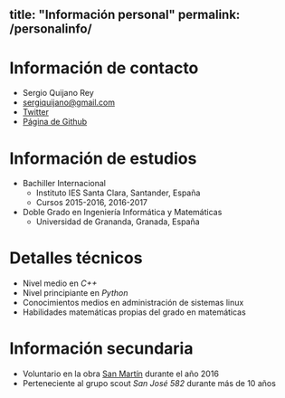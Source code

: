 title: "Información personal"
permalink: /personalinfo/
---

# Información de contacto

* Sergio Quijano Rey
* sergiquijano@gmail.com
* [Twitter](https://twitter.com/SergiQuijano)
* [Página de Github](https://github.com/SergioQuijanoRey/)

# Información de estudios

* Bachiller Internacional
    * Instituto IES Santa Clara, Santander, España
    * Cursos 2015-2016, 2016-2017
* Doble Grado en Ingeniería Informática y Matemáticas
    * Universidad de Grananda, Granada, España

# Detalles técnicos

* Nivel medio en *C++*
* Nivel principiante en *Python*
* Conocimientos medios en administración de sistemas linux
* Habilidades matemáticas propias del grado en matemáticas

# Información secundaria

* Voluntario en la obra [San Martín](http://www.fundacionobrasanmartin.org) durante el año 2016
* Perteneciente al grupo scout *San José 582* durante más de 10 años
